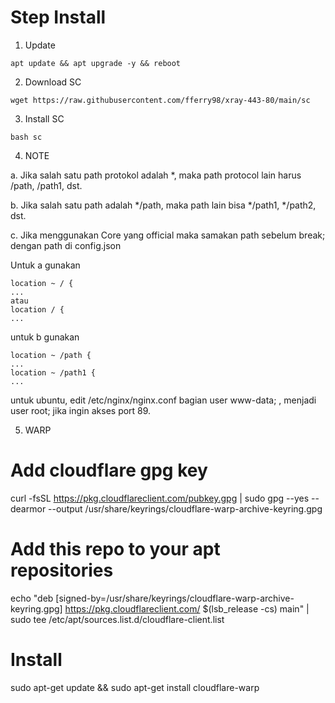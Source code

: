 # Step Install

1. Update

```
apt update && apt upgrade -y && reboot
```

2. Download SC

```
wget https://raw.githubusercontent.com/fferry98/xray-443-80/main/sc
```

3. Install SC

```
bash sc
```

4. NOTE

a. Jika salah satu path protokol adalah *, maka path protocol lain harus /path, /path1, dst.

b. Jika salah satu path adalah */path, maka path lain bisa */path1, */path2, dst.

c. Jika menggunakan Core yang official maka samakan path sebelum break; dengan path di config.json

Untuk a gunakan

```
location ~ / {
...
atau
location / {
...
```

untuk b gunakan

```
location ~ /path {
...
location ~ /path1 {
...
```

untuk ubuntu, edit /etc/nginx/nginx.conf bagian user www-data; , menjadi user root; jika ingin akses port 89.

5. WARP

# Add cloudflare gpg key
curl -fsSL https://pkg.cloudflareclient.com/pubkey.gpg | sudo gpg --yes --dearmor --output /usr/share/keyrings/cloudflare-warp-archive-keyring.gpg


# Add this repo to your apt repositories
echo "deb [signed-by=/usr/share/keyrings/cloudflare-warp-archive-keyring.gpg] https://pkg.cloudflareclient.com/ $(lsb_release -cs) main" | sudo tee /etc/apt/sources.list.d/cloudflare-client.list


# Install
sudo apt-get update && sudo apt-get install cloudflare-warp
